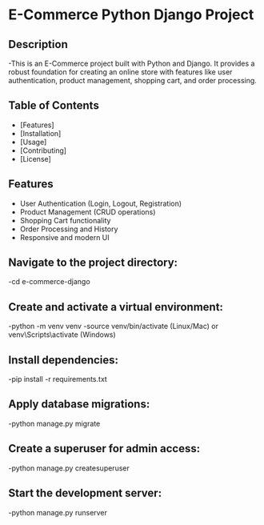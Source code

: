 # E-Commerce Python Django Project

## Description

-This is an E-Commerce project built with Python and Django. It provides a robust foundation for creating an online store with features like user authentication, product management, shopping cart, and order processing.

## Table of Contents

- [Features]
- [Installation]
- [Usage]
- [Contributing]
- [License]

## Features

- User Authentication (Login, Logout, Registration)
- Product Management (CRUD operations)
- Shopping Cart functionality
- Order Processing and History
- Responsive and modern UI


## Navigate to the project directory:

-cd e-commerce-django

## Create and activate a virtual environment:

-python -m venv venv
-source venv/bin/activate (Linux/Mac) or venv\Scripts\activate (Windows)

## Install dependencies:

-pip install -r requirements.txt

## Apply database migrations:

-python manage.py migrate

## Create a superuser for admin access:

-python manage.py createsuperuser

## Start the development server:

-python manage.py runserver
